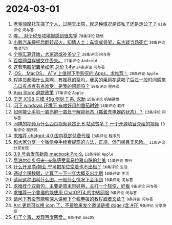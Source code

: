 # 2024-03-01

1. [老爹骑摩托车撞了个人，过两天出院，就这种情况是该私了还是走公了？](https://www.v2ex.com/t/1019678) `81条评论` `问与答`
1. [唉， 对个税专项填报感到很失望](https://www.v2ex.com/t/1019677) `70条评论` `随想`
1. [小鹏汽车撞杆后翻转起火，知情人士：车烧成骨架，车主疑当场死亡](https://www.v2ex.com/t/1019693) `30条评论` `电动汽车`
1. [个税汇算开始，大家退或补多少？](https://www.v2ex.com/t/1019645) `28条评论` `问与答`
1. [百度网盘存储文件丢失。](https://www.v2ex.com/t/1019663) `27条评论` `Android`
1. [这套电脑配置单如何 总价 1.4w](https://www.v2ex.com/t/1019727) `24条评论` `问与答`
1. [iOS， MacOS， ATV 上值得下手购买的 Apps，求推荐！](https://www.v2ex.com/t/1019674) `20条评论` `Apple`
1. [程序员都喝什么茶啊，有推荐的茶吗，我买的茉莉花茶喝了后过一段时间感觉心口有点疼有点难受，是我的问题吗？](https://www.v2ex.com/t/1019731) `19条评论` `程序员`
1. [App Store 退款政策](https://www.v2ex.com/t/1019686) `17条评论` `Apple`
1. [宁芝 X108 三模 45g 侧刻 T 系, 求助](https://www.v2ex.com/t/1019662) `15条评论` `机械键盘`
1. [问下 windows 环境下 有啥好用的番茄时钟](https://www.v2ex.com/t/1019656) `14条评论` `软件`
1. [如何能让手机一直亮屏一直处于解锁状态（插着充电器的状态）？](https://www.v2ex.com/t/1019694) `13条评论` `问与答`
1. [同样的视频为什么西瓜视频竟然比 B 站点赞多？ 一个开源项目介绍的视频](https://www.v2ex.com/t/1019689) `13条评论` `程序员`
1. [求推荐 chatgpt-4.0 国内稳定付费代理](https://www.v2ex.com/t/1019667) `13条评论` `程序员`
1. [和大家分享一个微信免手续费提现的方法，正规，低门槛且无风险。](https://www.v2ex.com/t/1019700) `11条评论` `分享发现`
1. [3.9 号会发布新款 macbook Pro 么](https://www.v2ex.com/t/1019687) `11条评论` `Apple`
1. [尼泊尔徒步归来~亲临感受喜马拉雅山脉的壮美](https://www.v2ex.com/t/1019672) `11条评论` `旅行`
1. [什么开发商/物业 宁可把车位空着也不出租？](https://www.v2ex.com/t/1019717) `10条评论` `生活`
1. [通过个税数据，计算了一下一年大概支出比例](https://www.v2ex.com/t/1019682) `10条评论` `生活`
1. [请问这种图叫什么图，一般什么情况下会用到](https://www.v2ex.com/t/1019676) `10条评论` `问与答`
1. [求推荐个双肩包，主要是周末带娃用，主打一个轻便，好看](https://www.v2ex.com/t/1019720) `9条评论` `问与答`
1. [求推荐一个靠谱的能使用 ChatGPT4 的中转网站](https://www.v2ex.com/t/1019709) `9条评论` `问与答`
1. [请问下有没有能够深入讲解下个税申报的教程或者文章？](https://www.v2ex.com/t/1019688) `9条评论` `问与答`
1. [Arc 更新可以换 icon 了，不要脸来发个邀请链接 doge (含 AFF](https://www.v2ex.com/t/1019683) `9条评论` `分享发现`
1. [扫了个毒，发现百度网盘…](https://www.v2ex.com/t/1019658) `8条评论` `macOS`

